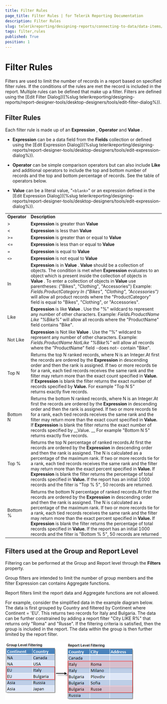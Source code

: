 ```yaml
---
title: Filter Rules
page_title: Filter Rules | for Telerik Reporting Documentation
description: Filter Rules
slug: telerikreporting/designing-reports/connecting-to-data/data-items/filtering-data/filter-rules
tags: filter,rules
published: True
position: 1
---
```


# Filter Rules



Filters are used to limit the number of records in a report based on specified filter rules. If the conditions of the rules are met the record is included in the report. Multiple rules can be defined that make up a filter. Filters are defined using the [Edit Filter Dialog]({%slug telerikreporting/designing-reports/report-designer-tools/desktop-designers/tools/edit-filter-dialog%}).             

## Filter Rules

Each filter rule is made up of an __Expression__ , __Operator__ and __Value__ .                 

* __Expression__ can be a data field from the __Fields__  collection or defined                             using the [Edit Expression Dialog]({%slug telerikreporting/designing-reports/report-designer-tools/desktop-designers/tools/edit-expression-dialog%}).                         

* __Operator__ can be simple comparison operators but can also include __Like__                              and additional operators to include the top and bottom number of records and the top and bottom percentage of records. See the                             table of operators below.                         

* __Value__ can be a literal value, "```<blank>```" or an expression defined in the                             [Edit Expression Dialog]({%slug telerikreporting/designing-reports/report-designer-tools/desktop-designers/tools/edit-expression-dialog%}).                         

|   |   |
| ------ | ------ |
 __Operator__ | __Description__ |
|>| __Expression__ is greater than __Value__ |
|<| __Expression__ is less than __Value__ |
|>=| __Expression__ is greater than or equal to __Value__ |
|<=| __Expression__ is less than or equal to __Value__ |
|=| __Expression__ is equal to __Value__ |
|```<>```| __Expression__ is not equal to __Value__ |
|In| __Expression__ is in __Value__ . __Value__ should be a collection of objects. The condition is met when __Expression__ evaluates to an object which is present inside the collection of objects in __Value__ .                                 To enter a collection of objects in __Value__ use parentheses: ("Bikes", "Clothing", "Accessories")                                 Example: *Fields.ProductCategory In ("Bikes", "Clothing", "Accessories")* will allow all                                 product records where the "ProductCategory" field is equal to "Bikes", "Clothing", or "Accessories".|
|Like| __Expression__ is like __Value__ . Use the "%" wildcard to represent                                 any number of other characters. Example: *Fields.ProductName Like "%Bike%"* will allow all                                 records where the "ProductName" field contains "Bike".|
|Not Like| __Expression__ is Not like __Value__ . Use the "%" wildcard to represent                                 any number of other characters. Example: *Fields.ProductName NotLike "%Bike%"* will allow all                                 records where the "ProductName" field -does not- contain "Bike".|
|Top N|Returns the top N ranked records, where N is an Integer.At first the records are ordered by the __Expression__ in descending order and then the rank is assigned.                                 If two or more records tie for a rank, each tied records receives the same rank and the filter may return more than                                 the exact count specified in __Value.__ If __Expression__ is blank the filter returns the exact number of records specified by __Value.__ For example "Top N 5" returns exactly five records.|
|Bottom N|Returns the bottom N ranked records, where N is an Integer.At first the records are ordered by the __Expression__ in descending order and then the rank is assigned.                                 If two or more records tie for a rank, each tied records receives the same rank and the filter may return more than                                 the exact count specified in __Value.__ If __Expression__ is blank the filter returns the exact number of records specified by __Value. __ For example "Bottom N 5" returns exactly five records.|
|Top %|Returns the top N percentage of ranked records.At first the records are ordered by the __Expression__ in descending order and then the rank is assigned.                                 The N is calculated as a percentage of the maximum rank.                                 If two or more records tie for a rank, each tied records receives the same rank and the filter may return more than                                 the exact percent specified in __Value.__ If __Expression__ is blank the filter returns the percentage of total records specified in __Value.__ If the report has an initial 1000 records and the filter is "Top % 5", 50 records                                 are returned.|
|Bottom %|Returns the bottom N percentage of ranked records.At first the records are ordered by the __Expression__ in descending order and then the rank is assigned.                                 The N is calculated as a percentage of the maximum rank.                                 If two or more records tie for a rank, each tied records receives the same rank and the filter may return more than                                 the exact percent specified in __Value.__ If __Expression__ is blank the filter returns the percentage of total records specified in __Value.__ If the report has an initial 1000 records and the filter is "Bottom % 5", 50                                 records are returned|

## Filters used at the Group and Report Level

Filtering can be performed at the Group and Report level through the __Filters__ property.                 

Group filters are intended to limit the number of group members and the filter Expression can contains Aggregate functions.

Report filters limit the report data and Aggregate functions are not allowed.

For example, consider the simplified data in the example diagram below. The data                     is first grouped by Country and filtered by Continent where Continent = 'EU'. This returns two records for Italy and Bulgaria. The data can be further                     constrained by adding a report filter "City LIKE R%" that returns only "Roma" and "Russe". If the filtering criteria is satisfied, then the group is                     included in the report. The data within the group is then further limited by the report filter.                   

  ![](images/DesignGrouping013.png)

